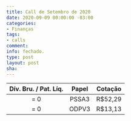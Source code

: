 ```yaml
---
title: Call de Setembro de 2020
date: 2020-09-09 00:00:00 -03:00
categories:
- Finanças
tags:
- calls
comment: 
info: fechado.
type: post
layout: post
sha: 
---
```


| **Dív. Bru. / Pat. Líq.** | **Papel** | **Cotação** |
|:-------------------------:|:---------:|:-----------:|
| = 0                       | PSSA3     | R$52,29     |
| = 0                       | ODPV3     | R$13,13     |
